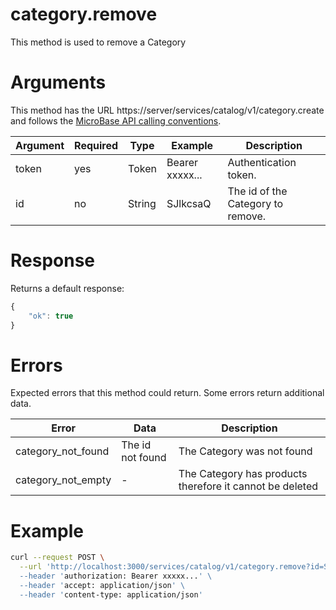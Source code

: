 # category.remove

This method is used to remove a Category

# Arguments

This method has the URL https://server/services/catalog/v1/category.create and 
follows the [MicroBase API calling conventions](../calling-conventions.html).

Argument | Required | Type | Example | Description
---------|----------|------|---------|------------
token         | yes | Token  | Bearer xxxxx... | Authentication token.
id            | no  | String | SJlkcsaQ        | The id of the Category to remove.

# Response

Returns a default response:

```javascript
{
    "ok": true
}
```

# Errors

Expected errors that this method could return. Some errors return additional data.

Error | Data | Description
------|------|------------
category_not_found | The id not found | The Category was not found
category_not_empty | - | The Category has products therefore it cannot be deleted

# Example
```bash
curl --request POST \
  --url 'http://localhost:3000/services/catalog/v1/category.remove?id=SJlkcsaQ \
  --header 'authorization: Bearer xxxxx...' \
  --header 'accept: application/json' \
  --header 'content-type: application/json'
```

